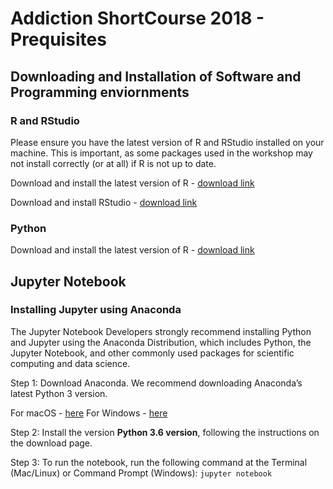 # Addiction ShortCourse 2018 - Prequisites

## Downloading and Installation of Software and Programming enviornments

### R and RStudio
Please ensure you have the latest version of R and RStudio installed on your machine. This is important, as some packages used in the workshop may not install correctly (or at all) if R is not up to date.

Download and install the latest version of R - [download link](http://cran.stat.ucla.edu/)

Download and install RStudio - [download link](https://www.rstudio.com/products/rstudio/download/#download)


### Python
Download and install the latest version of R - [download link](http://cran.stat.ucla.edu/)


## Jupyter Notebook

### Installing Jupyter using Anaconda

The Jupyter Notebook Developers strongly recommend installing Python and Jupyter using the Anaconda Distribution, which includes Python, the Jupyter Notebook, and other commonly used packages for scientific computing and data science.

Step 1: Download Anaconda. We recommend downloading Anaconda’s latest Python 3 version.

  For macOS - [here](https://www.anaconda.com/download/#macos)
  For Windows - [here](https://www.anaconda.com/download/#windows)

Step 2: Install the version **Python 3.6 version**, following the instructions on the download page.

Step 3: To run the notebook, run the following command at the Terminal (Mac/Linux) or Command Prompt (Windows):
`jupyter notebook`




